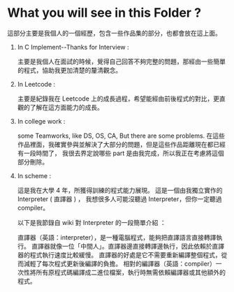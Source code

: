 # What you will see in this Folder ?

這部分主要是我個人的一個經歷，包含一些作品集的部分，也都會放在這上面。

1. In C Implement--Thanks for Interview :
  
   主要是我個人在面試的時候，覺得自己回答不夠完整的問題，那經由一些簡單的程式，協助我更加清楚的釐清觀念。
  
2. In Leetcode :
  
   主要是紀錄我在 Leetcode 上的成長過程，希望能經由前後程式的對比，更直觀的了解在這方面能力的成長。

3. In college work :

   some Teamworks, like DS, OS, CA, But there are some problems.
   在這些作品裡面，我確實參與並解決了大部分的問題，但是這些作品距離現在都已經有一段時間了，
   我很去界定說哪些 part 是由我完成，所以我正在考慮將這個部分刪除。
  
4. In scheme :
   
   這是我在大學 4 年，所獲得訓練的程式能力展現。
   這是一個由我獨立實作的 Interpreter ( 直譯器 ) ，
   我想很多人可能沒聽過 Interpreter，但你一定聽過 compiler。
   
   以下是我節錄自 wiki 對 Interpreter 的一段簡單介紹 ：

   直譯器（英語：interpreter），是一種電腦程式，能夠把直譯語言直接轉譯執行。
   直譯器就像一位「中間人」。直譯器邊直接轉譯邊執行，因此依賴於直譯器的程式執行速度比較緩慢。
   直譯器的好處是它不需要重新編譯整個程式，從而減輕了每次程式更新後編譯的負擔。
   相對的編譯器（英語：compiler）一次性將所有原程式碼編譯成二進位檔案，執行時無需依賴編譯器或其他額外的程式。



